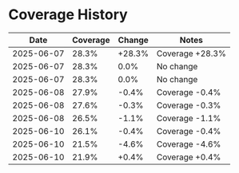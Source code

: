 # Coverage History

| Date | Coverage | Change | Notes |
|------|----------|--------|-------|
| 2025-06-07 | 28.3% | +28.3% | Coverage +28.3% |
| 2025-06-07 | 28.3% | 0.0% | No change |
| 2025-06-07 | 28.3% | 0.0% | No change |
| 2025-06-08 | 27.9% | -0.4% | Coverage -0.4% |
| 2025-06-08 | 27.6% | -0.3% | Coverage -0.3% |
| 2025-06-08 | 26.5% | -1.1% | Coverage -1.1% |
| 2025-06-10 | 26.1% | -0.4% | Coverage -0.4% |
| 2025-06-10 | 21.5% | -4.6% | Coverage -4.6% |
| 2025-06-10 | 21.9% | +0.4% | Coverage +0.4% |
